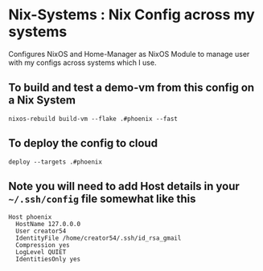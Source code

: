 # Nix-Systems : Nix Config across my systems
Configures NixOS and Home-Manager as NixOS Module to manage user with my configs across systems which I use.

## To build and test a demo-vm from this config on a Nix System
```
nixos-rebuild build-vm --flake .#phoenix --fast
```
## To deploy the config to cloud
```
deploy --targets .#phoenix
```

## Note you will need to add Host details in your `~/.ssh/config` file somewhat like this
```
Host phoenix
  HostName 127.0.0.0
  User creator54
  IdentityFile /home/creator54/.ssh/id_rsa_gmail
  Compression yes
  LogLevel QUIET
  IdentitiesOnly yes
```
